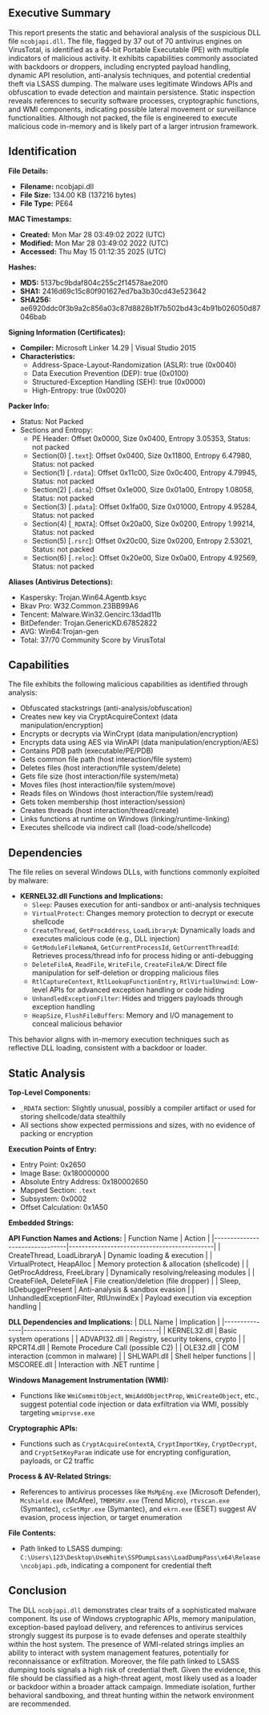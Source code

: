 

## Executive Summary
This report presents the static and behavioral analysis of the suspicious DLL file `ncobjapi.dll`. The file, flagged by 37 out of 70 antivirus engines on VirusTotal, is identified as a 64-bit Portable Executable (PE) with multiple indicators of malicious activity. It exhibits capabilities commonly associated with backdoors or droppers, including encrypted payload handling, dynamic API resolution, anti-analysis techniques, and potential credential theft via LSASS dumping. The malware uses legitimate Windows APIs and obfuscation to evade detection and maintain persistence. Static inspection reveals references to security software processes, cryptographic functions, and WMI components, indicating possible lateral movement or surveillance functionalities. Although not packed, the file is engineered to execute malicious code in-memory and is likely part of a larger intrusion framework.

## Identification

**File Details:**
- **Filename:** ncobjapi.dll
- **File Size:** 134.00 KB (137216 bytes)
- **File Type:** PE64

**MAC Timestamps:**
- **Created:** Mon Mar 28 03:49:02 2022 (UTC)
- **Modified:** Mon Mar 28 03:49:02 2022 (UTC)
- **Accessed:** Thu May 15 01:12:35 2025 (UTC)

**Hashes:**
- **MD5:** 5137bc9bdaf804c255c2f14578ae20f0
- **SHA1:** 2416d69c15c80f901627ed7ba3b30cd43e523642
- **SHA256:** ae6920ddc0f3b9a2c856a03c87d8828b1f7b502bd43c4b91b026050d87046bab

**Signing Information (Certificates):**
- **Compiler:** Microsoft Linker 14.29 | Visual Studio 2015
- **Characteristics:**
  - Address-Space-Layout-Randomization (ASLR): true (0x0040)
  - Data Execution Prevention (DEP): true (0x0100)
  - Structured-Exception Handling (SEH): true (0x0000)
  - High-Entropy: true (0x0020)

**Packer Info:**
- Status: Not Packed
- Sections and Entropy:
  - PE Header: Offset 0x0000, Size 0x0400, Entropy 3.05353, Status: not packed
  - Section(0) [`.text`]: Offset 0x0400, Size 0x11800, Entropy 6.47980, Status: not packed
  - Section(1) [`.rdata`]: Offset 0x11c00, Size 0x0c400, Entropy 4.79945, Status: not packed
  - Section(2) [`.data`]: Offset 0x1e000, Size 0x01a00, Entropy 1.08058, Status: not packed
  - Section(3) [`.pdata`]: Offset 0x1fa00, Size 0x01000, Entropy 4.95284, Status: not packed
  - Section(4) [`_RDATA`]: Offset 0x20a00, Size 0x0200, Entropy 1.99214, Status: not packed
  - Section(5) [`.rsrc`]: Offset 0x20c00, Size 0x0200, Entropy 2.53021, Status: not packed
  - Section(6) [`.reloc`]: Offset 0x20e00, Size 0x0a00, Entropy 4.92569, Status: not packed

**Aliases (Antivirus Detections):**
- Kaspersky: Trojan.Win64.Agentb.ksyc
- Bkav Pro: W32.Common.23BB99A6
- Tencent: Malware.Win32.Gencirc.13dad11b
- BitDefender: Trojan.GenericKD.67852822
- AVG: Win64:Trojan-gen
- Total: 37/70 Community Score by VirusTotal

## Capabilities
The file exhibits the following malicious capabilities as identified through analysis:
- Obfuscated stackstrings (anti-analysis/obfuscation)
- Creates new key via CryptAcquireContext (data manipulation/encryption)
- Encrypts or decrypts via WinCrypt (data manipulation/encryption)
- Encrypts data using AES via WinAPI (data manipulation/encryption/AES)
- Contains PDB path (executable/PE/PDB)
- Gets common file path (host interaction/file system)
- Deletes files (host interaction/file system/delete)
- Gets file size (host interaction/file system/meta)
- Moves files (host interaction/file system/move)
- Reads files on Windows (host interaction/file system/read)
- Gets token membership (host interaction/session)
- Creates threads (host interaction/thread/create)
- Links functions at runtime on Windows (linking/runtime-linking)
- Executes shellcode via indirect call (load-code/shellcode)

## Dependencies
The file relies on several Windows DLLs, with functions commonly exploited by malware:

- **KERNEL32.dll Functions and Implications:**
  - `Sleep`: Pauses execution for anti-sandbox or anti-analysis techniques
  - `VirtualProtect`: Changes memory protection to decrypt or execute shellcode
  - `CreateThread`, `GetProcAddress`, `LoadLibraryA`: Dynamically loads and executes malicious code (e.g., DLL injection)
  - `GetModuleFileNameA`, `GetCurrentProcessId`, `GetCurrentThreadId`: Retrieves process/thread info for process hiding or anti-debugging
  - `DeleteFileA`, `ReadFile`, `WriteFile`, `CreateFileA/W`: Direct file manipulation for self-deletion or dropping malicious files
  - `RtlCaptureContext`, `RtlLookupFunctionEntry`, `RtlVirtualUnwind`: Low-level APIs for advanced exception handling or code hiding
  - `UnhandledExceptionFilter`: Hides and triggers payloads through exception handling
  - `HeapSize`, `FlushFileBuffers`: Memory and I/O management to conceal malicious behavior

This behavior aligns with in-memory execution techniques such as reflective DLL loading, consistent with a backdoor or loader.

## Static Analysis

**Top-Level Components:**
- `_RDATA` section: Slightly unusual, possibly a compiler artifact or used for storing shellcode/data stealthily
- All sections show expected permissions and sizes, with no evidence of packing or encryption

**Execution Points of Entry:**
- Entry Point: 0x2650
- Image Base: 0x180000000
- Absolute Entry Address: 0x180002650
- Mapped Section: `.text`
- Subsystem: 0x0002
- Offset Calculation: 0x1A50

**Embedded Strings:**

**API Function Names and Actions:**
| Function Name                  | Action                                      |
|--------------------------------|---------------------------------------------|
| CreateThread, LoadLibraryA     | Dynamic loading & execution                |
| VirtualProtect, HeapAlloc      | Memory protection & allocation (shellcode) |
| GetProcAddress, FreeLibrary    | Dynamically resolving/releasing modules    |
| CreateFileA, DeleteFileA       | File creation/deletion (file dropper)      |
| Sleep, IsDebuggerPresent       | Anti-analysis & sandbox evasion            |
| UnhandledExceptionFilter, RtlUnwindEx | Payload execution via exception handling |

**DLL Dependencies and Implications:**
| DLL Name      | Implication                              |
|---------------|------------------------------------------|
| KERNEL32.dll  | Basic system operations                 |
| ADVAPI32.dll  | Registry, security tokens, crypto        |
| RPCRT4.dll    | Remote Procedure Call (possible C2)      |
| OLE32.dll     | COM interaction (common in malware)      |
| SHLWAPI.dll   | Shell helper functions                   |
| MSCOREE.dll   | Interaction with .NET runtime            |

**Windows Management Instrumentation (WMI):**
- Functions like `WmiCommitObject`, `WmiAddObjectProp`, `WmiCreateObject`, etc., suggest potential code injection or data exfiltration via WMI, possibly targeting `wmiprvse.exe`

**Cryptographic APIs:**
- Functions such as `CryptAcquireContextA`, `CryptImportKey`, `CryptDecrypt`, and `CryptSetKeyParam` indicate use for encrypting configuration, payloads, or C2 traffic

**Process & AV-Related Strings:**
- References to antivirus processes like `MsMpEng.exe` (Microsoft Defender), `Mcshield.exe` (McAfee), `TMBMSRV.exe` (Trend Micro), `rtvscan.exe` (Symantec), `ccSetMgr.exe` (Symantec), and `ekrn.exe` (ESET) suggest AV evasion, process injection, or target enumeration

**File Contents:**
- Path linked to LSASS dumping: `C:\Users\123\Desktop\UseWhite\SSPDumpLsass\LoadDumpPass\x64\Release\ncobjapi.pdb`, indicating a component for credential theft

## Conclusion
The DLL `ncobjapi.dll` demonstrates clear traits of a sophisticated malware component. Its use of Windows cryptographic APIs, memory manipulation, exception-based payload delivery, and references to antivirus services strongly suggest its purpose is to evade defenses and operate stealthily within the host system. The presence of WMI-related strings implies an ability to interact with system management features, potentially for reconnaissance or exfiltration. Moreover, the file path linked to LSASS dumping tools signals a high risk of credential theft. Given the evidence, this file should be classified as a high-threat agent, most likely used as a loader or backdoor within a broader attack campaign. Immediate isolation, further behavioral sandboxing, and threat hunting within the network environment are recommended.
